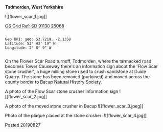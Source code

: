 **Todmorden, West Yorkshire**

![[flower_scar_1.jpg]]

[OS Grid Ref: SD 91130 25068](https://osmaps.ordnancesurvey.co.uk/53.72195,-2.13588,16/pin)

```

Geo URI: geo: 53.7219, -2.1358
Latitude: 53° 43' 19" N
Longitude: 2° 8' 9" W
    
```

On the Flower Scar Road turnoff, Todmorden, where the tarmacked road becomes Tower Causeway there's an information sign about the 'Flow Scar stone crusher', a huge milling stone used to crush sandstone at Guide Quarry. The stone has been removed (purloined) and moved across the county border to Bacup Natural History Society.

A photo of the Flow Scar stone crusher information sign
![[flower_scar_2.jpg]]

A photo of the moved stone crusher in Bacup
![[flower_scar_3.jpeg]]

Photo of the plaque placed at the stone crusher:
![[flower_scar_4.jpg]]

Posted 20190827